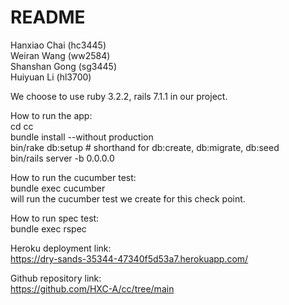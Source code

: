 # README
Hanxiao Chai (hc3445)  
Weiran Wang (ww2584)  
Shanshan Gong (sg3445)  
Huiyuan Li (hl3700)  


We choose to use ruby 3.2.2, rails 7.1.1 in our project.  

How to run the app:  
cd cc  
bundle install --without production  
bin/rake db:setup # shorthand for db:create, db:migrate, db:seed  
bin/rails server -b 0.0.0.0  

How to run the cucumber test:  
bundle exec cucumber  
will run the cucumber test we create for this check point.  

How to run spec test:  
bundle exec rspec  

Heroku deployment link:  
https://dry-sands-35344-47340f5d53a7.herokuapp.com/  

Github repository link:  
https://github.com/HXC-A/cc/tree/main  
